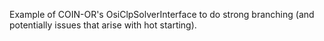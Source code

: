 Example of COIN-OR's OsiClpSolverInterface to do strong branching (and potentially issues that arise with hot starting).
